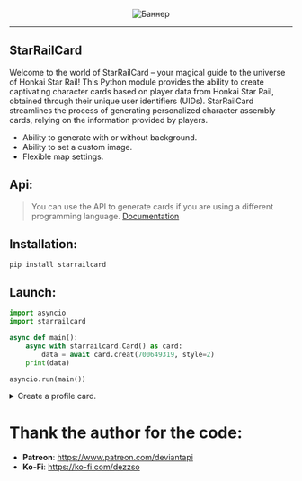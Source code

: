 <p align="center">
 <img src="https://raw.githubusercontent.com/DEViantUA/StarRailCard/main/Examples/image/starRailCardBanner.png" alt="Баннер"/>
</p>

____

## StarRailCard
Welcome to the world of StarRailCard – your magical guide to the universe of Honkai Star Rail! This Python module provides the ability to create captivating character cards based on player data from Honkai Star Rail, obtained through their unique user identifiers (UIDs). StarRailCard streamlines the process of generating personalized character assembly cards, relying on the information provided by players.

* Ability to generate with or without background.<br>
* Ability to set a custom image.<br>
* Flexible map settings.

## Api:
> You can use the API to generate cards if you are using a different programming language.
[Documentation](https://github.com/DEViantUA/StarRailCard/wiki/StarRailCard-API)

## Installation:
```
pip install starrailcard
```

## Launch:
``` python
import asyncio
import starrailcard

async def main():
    async with starrailcard.Card() as card:
        data = await card.creat(700649319, style=2)
    print(data)

asyncio.run(main())
```

<details>
<summary>Create a profile card.</summary>

``` python
import asyncio
import starrailcard

async def main():
    async with starrailcard.Card() as card:
        data = await card.creat_profile(700649319)
    print(data)

asyncio.run(main())
```
</details>

# Thank the author for the code: 
* **Patreon**: https://www.patreon.com/deviantapi
* **Ko-Fi**: https://ko-fi.com/dezzso
